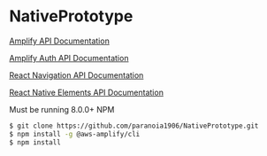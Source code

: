 # NativePrototype

[Amplify API Documentation](https://aws-amplify.github.io/docs/cli/init?sdk=js)

[Amplify Auth API Documentation](https://aws-amplify.github.io/docs/js/authentication)

[React Navigation API Documentation](https://reactnavigation.org/docs/en/hello-react-navigation.html)

[React Native Elements API Documentation](https://react-native-training.github.io/react-native-elements/docs/getting_started.html)

Must be running 8.0.0+ NPM
```bash
$ git clone https://github.com/paranoia1906/NativePrototype.git
$ npm install -g @aws-amplify/cli
$ npm install

```